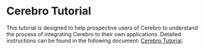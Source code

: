 # Cerebro Tutorial
This tutorial is designed to help prospective users of Cerebro to understand the process of integrating Cerebro to their own applications.
Detailed instructions can be found in the following document: [Cerebro Tutorial](https://github.com/PreferredAI/cerebro-tutorial/blob/master/Cerebro%20tutorial.pdf).
